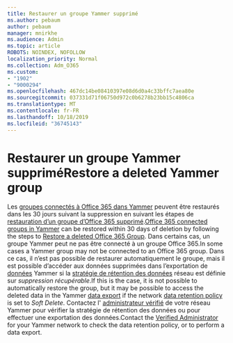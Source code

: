 ```yaml
---
title: Restaurer un groupe Yammer supprimé
ms.author: pebaum
author: pebaum
manager: mnirkhe
ms.audience: Admin
ms.topic: article
ROBOTS: NOINDEX, NOFOLLOW
localization_priority: Normal
ms.collection: Adm_O365
ms.custom:
- "1902"
- "9000294"
ms.openlocfilehash: 467dc14be08410397e08d6d0a4c33bffc7aea80e
ms.sourcegitcommit: 037331d71f06750d972c0b6278b23bb15c4806ca
ms.translationtype: MT
ms.contentlocale: fr-FR
ms.lasthandoff: 10/18/2019
ms.locfileid: "36745143"
---
```

# <a name="restore-a-deleted-yammer-group"></a><span data-ttu-id="4f6ff-102">Restaurer un groupe Yammer supprimé</span><span class="sxs-lookup"><span data-stu-id="4f6ff-102">Restore a deleted Yammer group</span></span>

<span data-ttu-id="4f6ff-103">Les [groupes connectés à Office 365 dans Yammer](https://docs.microsoft.com/yammer/manage-yammer-groups/yammer-and-office-365-groups) peuvent être restaurés dans les 30 jours suivant la suppression en suivant les étapes de [restauration d’un groupe d’Office 365 supprimé](https://docs.microsoft.com/office365/admin/create-groups/restore-deleted-group).</span><span class="sxs-lookup"><span data-stu-id="4f6ff-103">[Office 365 connected groups in Yammer](https://docs.microsoft.com/yammer/manage-yammer-groups/yammer-and-office-365-groups) can be restored within 30 days of deletion by following the steps to [Restore a deleted Office 365 Group](https://docs.microsoft.com/office365/admin/create-groups/restore-deleted-group).</span></span>
<span data-ttu-id="4f6ff-104">Dans certains cas, un groupe Yammer peut ne pas être connecté à un groupe Office 365.</span><span class="sxs-lookup"><span data-stu-id="4f6ff-104">In some cases a Yammer group may not be connected to an Office 365 group.</span></span> <span data-ttu-id="4f6ff-105">Dans ce cas, il n’est pas possible de restaurer automatiquement le groupe, mais il est possible d’accéder aux données supprimées dans l’exportation de [données](https://docs.microsoft.com/yammer/manage-security-and-compliance/export-yammer-enterprise-data) Yammer si la [stratégie de rétention des données](https://docs.microsoft.com/yammer/manage-security-and-compliance/manage-data-compliance) réseau est définie sur *suppression récupérable*.</span><span class="sxs-lookup"><span data-stu-id="4f6ff-105">If this is the case, it is not possible to automatically restore the group, but it may be possible to access the deleted data in the Yammer [data export](https://docs.microsoft.com/yammer/manage-security-and-compliance/export-yammer-enterprise-data) if the network [data retention policy](https://docs.microsoft.com/yammer/manage-security-and-compliance/manage-data-compliance) is set to *Soft Delete*.</span></span> <span data-ttu-id="4f6ff-106">Contactez l' [administrateur vérifié](https://docs.microsoft.com/yammer/manage-yammer-users/manage-yammer-admins) de votre réseau Yammer pour vérifier la stratégie de rétention des données ou pour effectuer une exportation des données.</span><span class="sxs-lookup"><span data-stu-id="4f6ff-106">Contact the [Verified Administrator](https://docs.microsoft.com/yammer/manage-yammer-users/manage-yammer-admins) for your Yammer network to check the data retention policy, or to perform a data export.</span></span>
